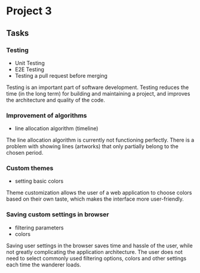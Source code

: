 # Project 3

## Tasks

### Testing
- Unit Testing
- E2E Testing
- Testing a pull request before merging

Testing is an important part of software development. Testing reduces the time (in the long term) for building and maintaining a project, and improves the architecture and quality of the code.

### Improvement of algorithms
- line allocation algorithm (timeline)

The line allocation algorithm is currently not functioning perfectly. There is a problem with showing lines (artworks) that only partially belong to the chosen period.

### Custom themes
- setting basic colors

Theme customization allows the user of a web application to choose colors based on their own taste, which makes the interface more user-friendly.

### Saving custom settings in browser
- filtering parameters
- colors

Saving user settings in the browser saves time and hassle of the user, while not greatly complicating the application architecture. The user does not need to select commonly used filtering options, colors and other settings each time the wanderer loads.
